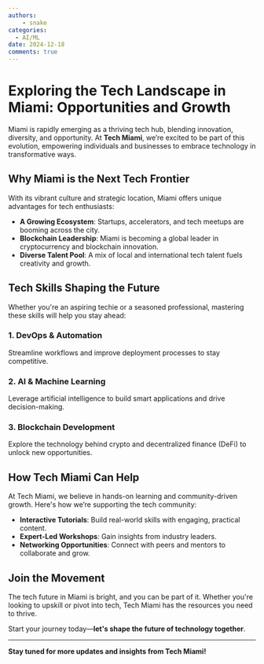 ```yaml
---
authors: 
    - snake
categories:
  - AI/ML
date: 2024-12-18
comments: true
---
```


# **Exploring the Tech Landscape in Miami: Opportunities and Growth**

Miami is rapidly emerging as a thriving tech hub, blending innovation, diversity, and opportunity. At **Tech Miami**, we’re excited to be part of this evolution, empowering individuals and businesses to embrace technology in transformative ways.

<!-- more -->

## Why Miami is the Next Tech Frontier

With its vibrant culture and strategic location, Miami offers unique advantages for tech enthusiasts:

- **A Growing Ecosystem**: Startups, accelerators, and tech meetups are booming across the city.
- **Blockchain Leadership**: Miami is becoming a global leader in cryptocurrency and blockchain innovation.
- **Diverse Talent Pool**: A mix of local and international tech talent fuels creativity and growth.

## Tech Skills Shaping the Future

Whether you're an aspiring techie or a seasoned professional, mastering these skills will help you stay ahead:

### 1. DevOps & Automation
Streamline workflows and improve deployment processes to stay competitive.

### 2. AI & Machine Learning
Leverage artificial intelligence to build smart applications and drive decision-making.

### 3. Blockchain Development
Explore the technology behind crypto and decentralized finance (DeFi) to unlock new opportunities.

## How Tech Miami Can Help

At Tech Miami, we believe in hands-on learning and community-driven growth. Here's how we’re supporting the tech community:

- **Interactive Tutorials**: Build real-world skills with engaging, practical content.
- **Expert-Led Workshops**: Gain insights from industry leaders.
- **Networking Opportunities**: Connect with peers and mentors to collaborate and grow.

## Join the Movement

The tech future in Miami is bright, and you can be part of it. Whether you're looking to upskill or pivot into tech, Tech Miami has the resources you need to thrive.

Start your journey today—**let's shape the future of technology together**.

---

**Stay tuned for more updates and insights from Tech Miami!**
